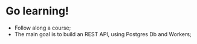 # Go learning!

 * Follow along a course;
 * The main goal is to build an REST API, using Postgres Db and Workers;